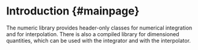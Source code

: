 
# Introduction  {#mainpage}

The numeric library provides header-only classes for numerical integration
and for interpolation.  There is also a compiled library for dimensioned
quantities, which can be used with the integrator and with the
interpolator.

